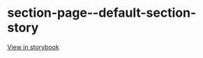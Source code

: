 # section-page--default-section-story

[View in storybook](https://raw.githack.com/Independent-Digital-News-and-Media-Ltd/standard-pwamp-sb/PR-722-sb/index.html?path=/story/section-page--default-section-story)